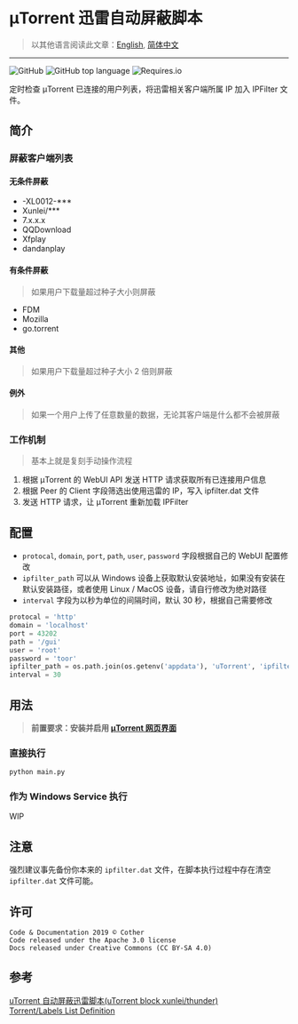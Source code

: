 
# μTorrent 迅雷自动屏蔽脚本

> 以其他语言阅读此文章：[English](/docs/en_us.md), [简体中文](/docs/zh_cn.md)

---

![GitHub](https://img.shields.io/github/license/iHamsterball/utorrent_block_thunder)
![GitHub top language](https://img.shields.io/github/languages/top/iHamsterball/utorrent_block_thunder)
![Requires.io](https://img.shields.io/requires/github/iHamsterball/utorrent_block_thunder)

定时检查 μTorrent 已连接的用户列表，将迅雷相关客户端所属 IP 加入 IPFilter 文件。

## 简介

### 屏蔽客户端列表

#### 无条件屏蔽

- -XL0012-***
- Xunlei/***
- 7.x.x.x
- QQDownload
- Xfplay
- dandanplay

#### 有条件屏蔽

> 如果用户下载量超过种子大小则屏蔽

- FDM
- Mozilla
- go.torrent

#### 其他

> 如果用户下载量超过种子大小 2 倍则屏蔽

#### 例外

> 如果一个用户上传了任意数量的数据，无论其客户端是什么都不会被屏蔽

### 工作机制

> 基本上就是复刻手动操作流程

1. 根据 μTorrent 的 WebUI API 发送 HTTP 请求获取所有已连接用户信息
2. 根据 Peer 的 Client 字段筛选出使用迅雷的 IP，写入 ipfilter.dat 文件
3. 发送 HTTP 请求，让 μTorrent 重新加载 IPFilter

## 配置

- `protocal`, `domain`, `port`, `path`, `user`, `password` 字段根据自己的 WebUI 配置修改
- `ipfilter_path` 可以从 Windows 设备上获取默认安装地址，如果没有安装在默认安装路径，或者使用 Linux / MacOS 设备，请自行修改为绝对路径
- `interval` 字段为以秒为单位的间隔时间，默认 30 秒，根据自己需要修改

``` python
protocal = 'http'
domain = 'localhost'
port = 43202
path = '/gui'
user = 'root'
password = 'toor'
ipfilter_path = os.path.join(os.getenv('appdata'), 'uTorrent', 'ipfilter.dat')
interval = 30
```

## 用法

> **前置要求：安装并启用 [μTorrent 网页界面](https://forum.utorrent.com/topic/49588-μtorrent-webui/)**

### 直接执行

``` sh
python main.py
```

### 作为 Windows Service 执行

WIP

## 注意

强烈建议事先备份你本来的 `ipfilter.dat` 文件，在脚本执行过程中存在清空 `ipfilter.dat` 文件可能。

## 许可

``` plaintext
Code & Documentation 2019 © Cother
Code released under the Apache 3.0 license
Docs released under Creative Commons (CC BY-SA 4.0)
```

## 参考

[uTorrent 自动屏蔽迅雷脚本(uTorrent block xunlei/thunder)](https://www.v2ex.com/t/509327)  
[Torrent/Labels List Definition](http://help.utorrent.com/customer/portal/articles/1573947)

